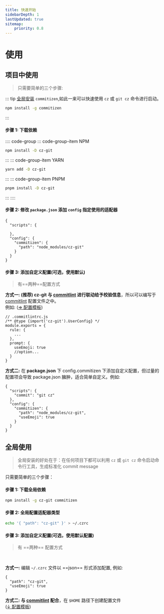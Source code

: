 ```yaml
---
title: 快速开始
sidebarDepth: 1
lastUpdated: true
sitemap:
    priority: 0.8
---
```


# 使用

## 项目中使用

> 只需要简单的三个步骤:

::: tip
[全局安装](#全局使用) `commitizen`,如此一来可以快速使用 `cz` 或 `git cz` 命令进行启动。

```sh
npm install -g commitizen
```

:::

#### 步骤 1: 下载依赖

:::: code-group
::: code-group-item NPM

```sh
npm install -D cz-git
```

:::
::: code-group-item YARN

```sh
yarn add -D cz-git
```

:::
::: code-group-item PNPM

```sh
pnpm install -D cz-git
```

:::
::::

#### 步骤 2: 修改 `package.json` 添加 `config` 指定使用的适配器

```json{5-9}
{
  "scripts": {

  },
  "config": {
    "commitizen": {
      "path": "node_modules/cz-git"
    }
  }
}
```

#### 步骤 3: 添加自定义配置(可选，使用默认)

> 有==两种==配置方式

**方式一: (推荐) cz-git 与 [commitlint](https://github.com/conventional-changelog/commitlint) 进行联动给予校验信息**，所以可以编写于 [commitlint](https://github.com/conventional-changelog/commitlint#config) 配置文件之中。<br>例如: ([⇒ 配置模板](/zh/config/))

```js{2,7,8,9,10}
// .commitlintrc.js
/** @type {import('cz-git').UserConfig} */
module.exports = {
  rule: {
    ...
  },
  prompt: {
    useEmoji: true
    //option...
  }
}
```

**方式二:** 在 **package.json** 下 config.commitizen 下添加自定义配置，但过量的配置项会导致 package.json 臃肿，适合简单自定义。例如:

```json{8}
{
  "scripts": {
    "commit": "git cz"
  },
  "config": {
    "commitizen": {
      "path": "node_modules/cz-git",
      "useEmoji": true
    }
  }
}
```

## 全局使用

> 全局安装的好处在于：在任何项目下都可以利用 `cz` 或 `git cz` 命令启动命令行工具，生成标准化 commit message

只需要简单的三个步骤：

#### 步骤 1: 下载全局依赖

```sh
npm install -g cz-git commitizen
```

#### 步骤 2: 全局配置适配器类型

```sh
echo '{ "path": "cz-git" }' > ~/.czrc
```

#### 步骤 3: 添加自定义配置(可选，使用默认配置)
>  有 ==两种== 配置方式
<br>

**方式一:** 编辑 `~/.czrc` 文件以 ==json== 形式添加配置, 例如:

```json{3}
{
  "path": "cz-git",
  "useEmoji": true
}
```

**方式二: 与 [commitlint](https://github.com/conventional-changelog/commitlint) 配合**，在 `$HOME` 路径下创建配置文件 <br>([↓ 配置模板](/zh/config/))
